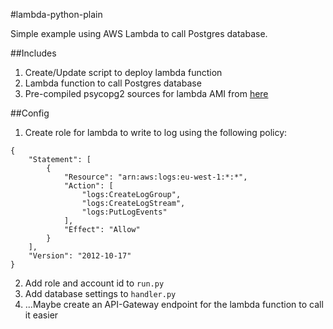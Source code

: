 #lambda-python-plain

Simple example using AWS Lambda to call Postgres database.

##Includes

1. Create/Update script to deploy lambda function
2. Lambda function to call Postgres database
3. Pre-compiled psycopg2 sources for lambda AMI from [here](https://github.com/jkehler/awslambda-psycopg2)

##Config

1. Create role for lambda to write to log using the following policy:

```
{
    "Statement": [
        {
            "Resource": "arn:aws:logs:eu-west-1:*:*",
            "Action": [
                "logs:CreateLogGroup",
                "logs:CreateLogStream",
                "logs:PutLogEvents"
            ],
            "Effect": "Allow"
        }
    ],
    "Version": "2012-10-17"
}
```

2. Add role and account id to `run.py`
3. Add database settings to `handler.py`
4. ...Maybe create an API-Gateway endpoint for the lambda function to call it easier